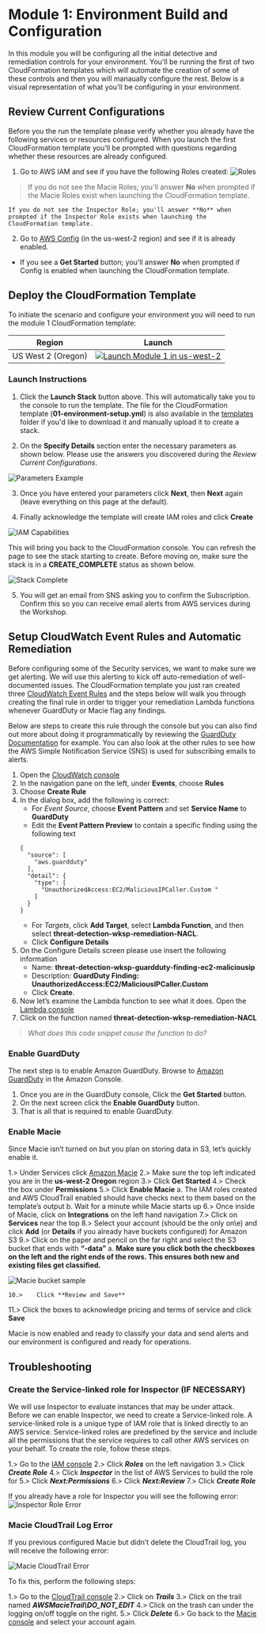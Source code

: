 # Module 1: Environment Build and Configuration

In this module you will be configuring all the initial detective and remediation controls for your environment.  You'll be running the first of two CloudFormation templates which will automate the creation of some of these controls and then you will manaually configure the rest. Below is a visual representation of what you'll be configuring in your environment.

## Review Current Configurations

Before you the run the template please verify whether you already have the following services or resources configured.  When you launch the first CloudFormation template you'll be prompted with questions regarding whether these resources are already configured.

1. Go to AWS IAM and see if you have the following Roles created:
![Roles](../images/01-current-roles.png)
  > If you do not see the Macie Roles; you'll answer **No** when prompted if the Macie Roles exist when launching the CloudFormation template.
  	
  	If you do not see the Inspector Role; you'll answer **No** when prompted if the Inspector Role exists when launching the CloudFormation template.

2. Go to <a href="https://us-west-2.console.aws.amazon.com/config/home?region=us-west-2" target="_blank">AWS Config</a> (in the us-west-2 region) and see if it is already enabled.
  * If you see a **Get Started** button; you'll answer **No** when prompted if Config is enabled when launching the CloudFormation template.

## Deploy the CloudFormation Template

To initiate the scenario and configure your environment you will need to run the module 1 CloudFormation template: 

Region| Launch
------|-----
US West 2 (Oregon) | [![Launch Module 1 in us-west-2](../images/launch-stack-button.png)](https://console.aws.amazon.com/cloudformation/home?region=us-west-2#/stacks/new?stackName=ThreatDetectionWksp-Setup&templateURL=https://s3-us-west-2.amazonaws.com/sa-security-specialist-workshops-us-west-2/01-environment-setup.yml)

### Launch Instructions

1. Click the **Launch Stack** button above.  This will automatically take you to the console to run the template.  The file for the CloudFormation template (**01-environment-setup.yml**) is also available in the [templates](../templates/) folder if you'd like to download it and manually upload it to create a stack.

2. On the **Specify Details** section enter the necessary parameters as shown below.  Please use the answers you discovered during the *Review Current Configurations*.

![Parameters Example](../images/01-specify-details.png)

3. Once you have entered your parameters click **Next**, then **Next** again \(leave everything on this page at the default\).

4. Finally acknowledge the template will create IAM roles and click **Create**

![IAM Capabilities](../images/iam-capabilities.png)

This will bring you back to the CloudFormation console. You can refresh the page to see the stack starting to create. Before moving on, make sure the stack is in a **CREATE_COMPLETE** status as shown below.

![Stack Complete](../images/01-stack-complete.png)

5.	You will get an email from SNS asking you to confirm the Subscription. Confirm this so you can receive email alerts from AWS services during the Workshop.

## Setup CloudWatch Event Rules and Automatic Remediation

Before configuring some of the Security services, we want to make sure we get alerting. We will use this alerting to kick off auto-remediation of well-documented issues. The CloudFormation template you just ran created three [CloudWatch Event Rules](https://docs.aws.amazon.com/AmazonCloudWatch/latest/events/WhatIsCloudWatchEvents.html) and the steps below will walk you through creating the final rule in order to trigger your remediation Lambda functions whenever GuardDuty or Macie flag any findings. 

Below are steps to create this rule through the console but you can also find out more about doing it programmatically by reviewing the [GuardDuty Documentation](http://docs.aws.amazon.com/guardduty/latest/ug/guardduty_findings_cloudwatch.html) for example. You can also look at the other rules to see how the AWS Simple Notification Service (SNS) is used for subscribing emails to alerts.

1.	Open the [CloudWatch console](https://us-west-2.console.aws.amazon.com/cloudwatch/home?region=us-west-2)
2.	In the navigation pane on the left, under **Events**, choose **Rules**
3.	Choose **Create Rule**
4.	In the dialog box, add the following is correct: 
	* For *Event Source*, choose **Event Pattern** and set **Service Name** to **GuardDuty**
	* Edit the **Event Pattern Preview** to contain a specific finding using the following text
	```
	{
	  "source": [
		"aws.guardduty"
	  ],
	  "detail": {
		"type": [
		  "UnauthorizedAccess:EC2/MaliciousIPCaller.Custom "
		]
	  }
	}
	```
	* For *Targets*, click **Add Target**, select **Lambda Function**, and then select **threat-detection-wksp-remediation-NACL**.
	* Click **Configure Details**
5.	On the Configure Details screen please use insert the following information
    * Name: **threat-detection-wksp-guardduty-finding-ec2-maliciousip**
    * Description: **GuardDuty Finding: UnauthorizedAccess:EC2/MaliciousIPCaller.Custom**
    * Click **Create**.
6.	Now let’s examine the Lambda function to see what it does.  Open the [Lambda console](https://us-west-2.console.aws.amazon.com/lambda/home?region=us-west-2)
7.	Click on the function named **threat\-detection\-wksp\-remediation\-NACL**

> *What does this code snippet cause the function to do?*

### Enable GuardDuty

The next step is to enable Amazon GuardDuty. Browse to [Amazon GuardDuty](https://us-west-2.console.aws.amazon.com/guardduty/home?region=us-west-2) in the Amazon Console.

1.	Once you are in the GuardDuty console, Click the **Get Started** button.
2.	On the next screen click the **Enable GuardDuty** button.
3.	That is all that is required to enable GuardDuty. 

### Enable Macie

Since Macie isn’t turned on but you plan on storing data in S3, let’s quickly enable it.

1.>	Under Services click [Amazon Macie](https://us-west-2.redirection.macie.aws.amazon.com/)
2.>	Make sure the top left indicated you are in the **us\-west\-2 Oregon** region
3.>	Click **Get Started**
4.>	Check the box under **Permissions**
5.>	Click **Enable Macie**
	a.	The IAM roles created and AWS CloudTrail enabled should have checks next to them based on the template’s output
	b.	Wait for a minute while Macie starts up
6.>	Once inside of Macie, click on **Integrations** on the left hand navigation
7.>	Click on **Services** near the top
8.>	Select your account \(should be the only on\e) and click **Add** \(or **Details** if you already have buckets configured\) for Amazon S3
9.>	Click on the paper and pencil on the far right and select the S3 bucket that ends with **“\-data”**
	a.	**Make sure you click both the checkboxes on the left and the right ends of the rows. This ensures both new and existing files get classified.**

![Macie bucket sample](/images/AWS-Macie-Bucket-selection.png)

	10.>	Click **Review and Save**
11.>	Click the boxes to acknowledge pricing and terms of service and click **Save**

Macie is now enabled and ready to classify your data and send alerts and our environment is configured and ready for operations.

## Troubleshooting

### Create the Service\-linked role for Inspector \(IF NECESSARY\)

We will use Inspector to evaluate instances that may be under attack. Before we can enable Inspector, we need to create a Service\-linked role. A service\-linked role is a unique type of IAM role that is linked directly to an AWS service. Service\-linked roles are predefined by the service and include all the permissions that the service requires to call other AWS services on your behalf. To create the role, follow these steps.

1.>	Go to the [IAM console](https://console.aws.amazon.com/iam/home?region=us-west-2#/home)
2.>	Click ***Roles*** on the left navigation
3.>	Click ***Create Role***
4.>	Click ***Inspector*** in the list of AWS Services to build the role for
5.>	Click ***Next:Permissions***
6.>	Click ***Next:Review***
7.>	Click ***Create Role***

If you already have a role for Inspector you will see the following error:
![Inspector Role Error](/images/AWS-Inspector-Role-Error.png)
 
### Macie CloudTrail Log Error

If you previous configured Macie but didn’t delete the CloudTrail log, you will receive the following error:

![Macie CloudTrail Error](/images/AWS-Macie-CloudTrail-Error.png)
 
To fix this, perform the following steps:

1.>	Go to the [CloudTrail console](https://us-west-2.console.aws.amazon.com/cloudtrail/home?region=us-west-2)
2.>	Click on ***Trails***
3.>	Click on the trail named ***AWSMacieTrail\DO\_NOT\_EDIT***
4.>	Click on the trash can under the logging on/off toggle on the right.
5.>	Click ***Delete***
6.>	Go back to the [Macie console](https://us-west-2.redirection.macie.aws.amazon.com/) and select your account again.

